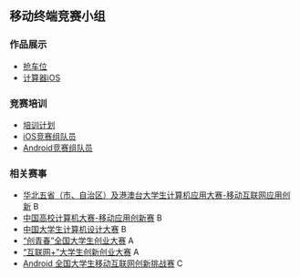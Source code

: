 ## 移动终端竞赛小组

### 作品展示

- [抢车位](https://github.com/HBU/MobileTeminalContest/blob/master/WorkShow/RushParking/)
- [计算器iOS](https://github.com/HBU/MobileTeminalContest/blob/master/WorkShow/Calculator_iOS/)

### 竞赛培训

- [培训计划](https://trainingplan.github.io/Training/)
- [iOS竞赛组队员](https://hbuios.github.io/iOS_Team/)
- [Android竞赛组队员](https://hbuandroid.github.io/AndroidTeam/)

### 相关赛事

- [华北五省（市、自治区）及港澳台大学生计算机应用大赛-移动互联网应用创新](http://bjcac.buu.edu.cn/) B
- [中国高校计算机大赛-移动应用创新赛](http://www.appcontest.net/) B
- [中国大学生计算机设计大赛](http://www.jsjds.org/Index.asp) B
- [“创青春”全国大学生创业大赛](http://www.chuangqingchun.net/) A
- [“互联网+”大学生创新创业大赛](http://cy.ncss.org.cn/) A
- [Android 全国大学生移动互联网创新挑战赛](http://www.google.cn/university/androidchallenge/index.html) C




